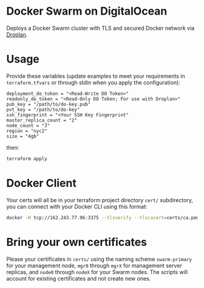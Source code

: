 Docker Swarm on DigitalOcean
============================

Deploys a Docker Swarm cluster with TLS and secured Docker network via [Droplan](https://github.com/tam7t/droplan).

Usage
=====

Provide these variables (update examples to meet your requirements in `terraform.tfvars` or through stdin when you apply the configuration):

```
deployment_do_token = "<Read-Write DO Token>"
readonly_do_token = "<Read-Only DO Token; For use with Droplan>"
pub_key = "/path/to/do-key.pub"
pvt_key = "/path/to/do-key"
ssh_fingerprint = "<Your SSH Key Fingerprint"
master_replica_count = "2"
node_count = "3"
region = "nyc2"
size = "4gb"
```
then:

```bash
terraform apply
```

Docker Client
=============

Your certs will all be in your terraform project directory `cert/` subdirectory, you can connect with your Docker CLI using this format:

```bash
docker -H tcp://162.243.77.96:3375 --tlsverify --tlscacert=certs/ca.pem --tlscert=certs/swarm-primary-cert.pem --tlskey=certs/swarm-primary-priv-key.pem info
```

Bring your own certificates
===========================

Please your certificates in `certs/` using the naming scheme `swarm-primary` for your management node, `mgr0` through `mgrX` for management server replicas, and `node0` through `nodeX` for your Swarm nodes. The scripts will account for existing certificates and not create new ones.
